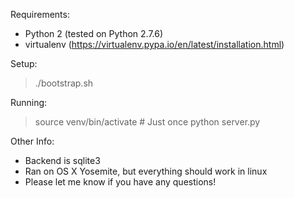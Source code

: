 
Requirements:
* Python 2 (tested on Python 2.7.6)
* virtualenv (https://virtualenv.pypa.io/en/latest/installation.html)

Setup:
> ./bootstrap.sh

Running:
> source venv/bin/activate # Just once
> python server.py

Other Info:
* Backend is sqlite3
* Ran on OS X Yosemite, but everything should work in linux
* Please let me know if you have any questions!


